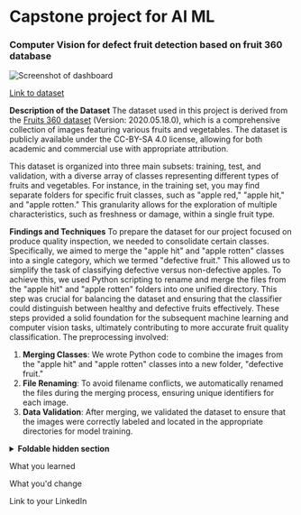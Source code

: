 # Capstone project for AI ML

### Computer Vision for defect fruit detection based on fruit 360 database

![Screenshot of dashboard](https://i.imgur.com/UujCjhB.png)

[Link to dataset](https://github.com/sallez9/SCTPAIMLcapstone.git)

**Description of the Dataset**
The dataset used in this project is derived from the [Fruits 360 dataset](https://github.com/fruits-360) (Version: 2020.05.18.0), which is a comprehensive collection of images featuring various fruits and vegetables. The dataset is publicly available under the CC-BY-SA 4.0 license, allowing for both academic and commercial use with appropriate attribution.

This dataset is organized into three main subsets: training, test, and validation, with a diverse array of classes representing different types of fruits and vegetables. For instance, in the training set, you may find separate folders for specific fruit classes, such as "apple red," "apple hit," and "apple rotten." This granularity allows for the exploration of multiple characteristics, such as freshness or damage, within a single fruit type.

**Findings and Techniques**
To prepare the dataset for our project focused on produce quality inspection, we needed to consolidate certain classes. Specifically, we aimed to merge the "apple hit" and "apple rotten" classes into a single category, which we termed "defective fruit." This allowed us to simplify the task of classifying defective versus non-defective apples.
To achieve this, we used Python scripting to rename and merge the files from the "apple hit" and "apple rotten" folders into one unified directory. This step was crucial for balancing the dataset and ensuring that the classifier could distinguish between healthy and defective fruits effectively. These steps provided a solid foundation for the subsequent machine learning and computer vision tasks, ultimately contributing to more accurate fruit quality classification.
The preprocessing involved:
1. **Merging Classes**: We wrote Python code to combine the images from the "apple hit" and "apple rotten" classes into a new folder, "defective fruit."
2. **File Renaming**: To avoid filename conflicts, we automatically renamed the files during the merging process, ensuring unique identifiers for each image.
3. **Data Validation**: After merging, we validated the dataset to ensure that the images were correctly labeled and located in the appropriate directories for model training.

<details>
<summary><b>Foldable hidden section</b></summary>

Any folded content here. It requires an empty line just above it!

</details>

What you learned

What you'd change

Link to your LinkedIn
